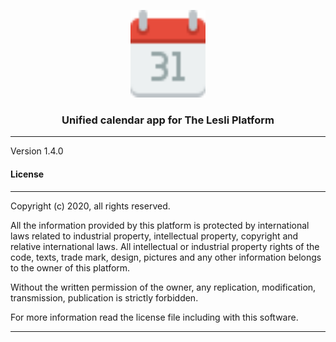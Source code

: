 <p align="center">
	<img width="120" alt="LesliCloud logo" src="./app/assets/images/cloud_driver/driver-logo.svg" />
</p>

<h3 align="center">Unified calendar app for The Lesli Platform</h3>

<hr/>

Version 1.4.0 


#### License
-------
Copyright (c) 2020, all rights reserved.

All the information provided by this platform is protected by international laws related  to 
industrial property, intellectual property, copyright and relative international laws. 
All intellectual or industrial property rights of the code, texts, trade mark, design, 
pictures and any other information belongs to the owner of this platform.

Without the written permission of the owner, any replication, modification,
transmission, publication is strictly forbidden.

For more information read the license file including with this software.

<hr>
